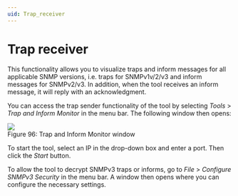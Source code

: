```yaml
---
uid: Trap_receiver
---
```


# Trap receiver

This functionality allows you to visualize traps and inform messages for all applicable SNMP versions, i.e. traps for SNMPv1v/2/v3 and inform messages for SNMPv2/v3. In addition, when the tool receives an inform message, it will reply with an acknowledgment.

You can access the trap sender functionality of the tool by selecting *Tools* > *Trap and Inform Monitor* in the menu bar. The following window then opens:

![](~/develop/images/QADS_TrapAndInformMonitor.png)
<br>Figure 96: Trap and Inform Monitor window

To start the tool, select an IP in the drop-down box and enter a port. Then click the *Start* button.

To allow the tool to decrypt SNMPv3 traps or informs, go to *File* > *Configure SNMPv3 Security* in the menu bar. A window then opens where you can configure the necessary settings.
